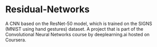# Residual-Networks
A CNN based on the ResNet-50 model, which is trained on the SIGNS (MNIST using hand gestures) dataset. A project that is part of the Convolutional Neural Networks course by deeplearning.ai hosted on Coursera.
